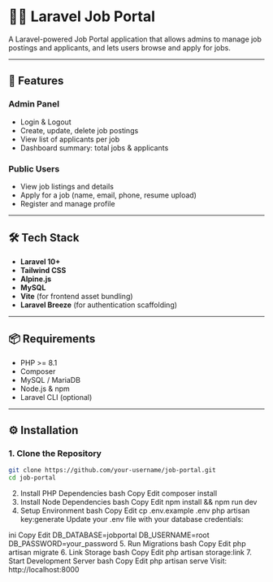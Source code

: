 # 🧑‍💼 Laravel Job Portal

A Laravel-powered Job Portal application that allows admins to manage job postings and applicants, and lets users browse and apply for jobs.

---

## 🚀 Features

### Admin Panel

-   Login & Logout
-   Create, update, delete job postings
-   View list of applicants per job
-   Dashboard summary: total jobs & applicants

### Public Users

-   View job listings and details
-   Apply for a job (name, email, phone, resume upload)
-   Register and manage profile

---

## 🛠️ Tech Stack

-   **Laravel 10+**
-   **Tailwind CSS**
-   **Alpine.js**
-   **MySQL**
-   **Vite** (for frontend asset bundling)
-   **Laravel Breeze** (for authentication scaffolding)

---

## 📦 Requirements

-   PHP >= 8.1
-   Composer
-   MySQL / MariaDB
-   Node.js & npm
-   Laravel CLI (optional)

---

## ⚙️ Installation

### 1. Clone the Repository

```bash
git clone https://github.com/your-username/job-portal.git
cd job-portal
```
2. Install PHP Dependencies
bash
Copy
Edit
composer install
3. Install Node Dependencies
bash
Copy
Edit
npm install && npm run dev
4. Setup Environment
bash
Copy
Edit
cp .env.example .env
php artisan key:generate
Update your .env file with your database credentials:

ini
Copy
Edit
DB_DATABASE=jobportal
DB_USERNAME=root
DB_PASSWORD=your_password
5. Run Migrations
bash
Copy
Edit
php artisan migrate
6. Link Storage
bash
Copy
Edit
php artisan storage:link
7. Start Development Server
bash
Copy
Edit
php artisan serve
Visit: http://localhost:8000

